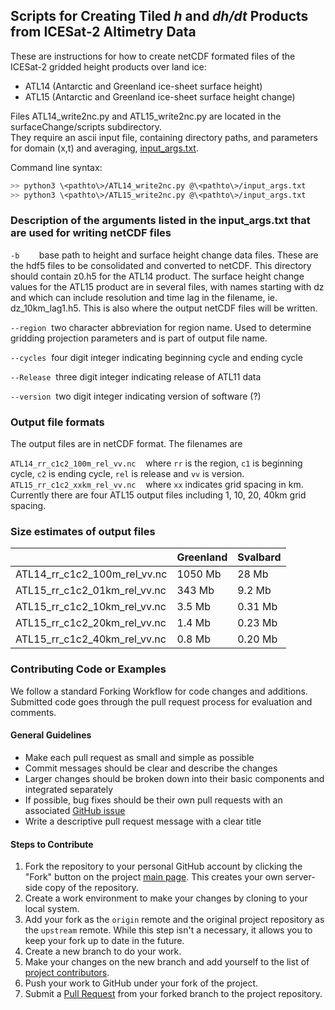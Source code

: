 ## Scripts for Creating Tiled *h* and *dh/dt* Products from ICESat-2 Altimetry Data

These are instructions for how to create netCDF formated files of the ICESat-2 gridded height products
over land ice:
* ATL14 (Antarctic and Greenland ice-sheet surface height)
* ATL15 (Antarctic and Greenland ice-sheet surface height change)

Files ATL14_write2nc.py and ATL15_write2nc.py are located in the surfaceChange/scripts subdirectory.  
They require an ascii input file, containing directory paths, and parameters for domain (x,t) and
averaging, [input_args.txt](https://gist.github.com/suzanne64/9483ec8cb8f77200dac2062b3a6da428).

Command line syntax:

```bash
>> python3 \<pathto\>/ATL14_write2nc.py @\<pathto\>/input_args.txt   
>> python3 \<pathto\>/ATL15_write2nc.py @\<pathto\>/input_args.txt
```

### Description of the arguments listed in the input_args.txt that are used for writing netCDF files

`-b`        base path to height and surface height change data files. These are the hdf5 files to be consolidated and converted to netCDF. This directory should contain z0.h5 for the ATL14 product. The surface height change values for the ATL15 product are in several files, with names starting with dz and which can include resolution and time lag in the filename, ie. dz_10km_lag1.h5. This is also where the output netCDF files will be written.

`--region`  two character abbreviation for region name. Used to determine gridding projection parameters and is part of output file name.

`--cycles`  four digit integer indicating beginning cycle and ending cycle

`--Release`  three digit integer indicating release of ATL11 data

`--version`  two digit integer indicating version of software (?)

### Output file formats

The output files are in netCDF format. The filenames are

`ATL14_rr_c1c2_100m_rel_vv.nc`    where `rr` is the region, `c1` is beginning cycle, `c2` is ending cycle, `rel` is release and `vv` is version.  
`ATL15_rr_c1c2_xxkm_rel_vv.nc`    where `xx` indicates grid spacing in km. Currently there are four ATL15 output files including 1, 10, 20, 40km grid spacing.

### Size estimates of output files

|   | Greenland | Svalbard |
|----|-----------|----------|
|ATL14_rr_c1c2_100m_rel_vv.nc | 1050 Mb   |  28 Mb|
|ATL15_rr_c1c2_01km_rel_vv.nc |  343 Mb  |  9.2 Mb|
|ATL15_rr_c1c2_10km_rel_vv.nc |    3.5 Mb|  0.31 Mb|
|ATL15_rr_c1c2_20km_rel_vv.nc |    1.4 Mb|  0.23 Mb|
|ATL15_rr_c1c2_40km_rel_vv.nc |    0.8 Mb|  0.20 Mb|


### Contributing Code or Examples

We follow a standard Forking Workflow for code changes and additions.
Submitted code goes through the pull request process for evaluation and comments.

#### General Guidelines

- Make each pull request as small and simple as possible
- Commit messages should be clear and describe the changes
- Larger changes should be broken down into their basic components and integrated separately
- If possible, bug fixes should be their own pull requests with an associated [GitHub issue](https://github.com/SmithB/surfaceChange/issues)
- Write a descriptive pull request message with a clear title

#### Steps to Contribute

1. Fork the repository to your personal GitHub account by clicking the "Fork" button on the project [main page](https://github.com/SmithB/surfaceChange).  This creates your own server-side copy of the repository.
2. Create a work environment to make your changes by cloning to your local system.
3. Add your fork as the `origin` remote and the original project repository as the `upstream` remote.  While this step isn't a necessary, it allows you to keep your fork up to date in the future.
4. Create a new branch to do your work.
5. Make your changes on the new branch and add yourself to the list of [project contributors](./CONTRIBUTORS.md).
6. Push your work to GitHub under your fork of the project.
7. Submit a [Pull Request](https://github.com/SmithB/surfaceChange/pulls) from your forked branch to the project repository.
